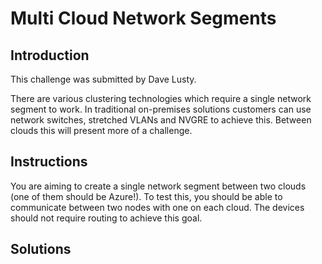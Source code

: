# Multi Cloud Network Segments

## Introduction

This challenge was submitted by Dave Lusty.

There are various clustering technologies which require a single network segment to work. In traditional on-premises solutions customers can use network switches, stretched VLANs and NVGRE to achieve this. Between clouds this will present more of a challenge.

## Instructions

You are aiming to create a single network segment between two clouds (one of them should be Azure!). To test this, you should be able to communicate between two nodes with one on each cloud. The devices should not require routing to achieve this goal.

## Solutions
